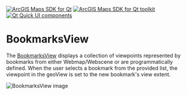 [![ArcGIS Maps SDK for Qt](https://img.shields.io/badge/ArcGIS%20Maps%20SDK%20for%20Qt-0b5394)](https://developers.arcgis.com/qt/) [![ArcGIS Maps SDK for Qt toolkit](https://img.shields.io/badge/ArcGIS%20Maps%20SDK%20for%20Qt%20toolkit-ea4d13)](https://github.com/Esri/arcgis-maps-sdk-toolkit-qt) [![Qt Quick UI components](https://img.shields.io/badge/Qt%20Qt%20Quick%20UI%20components-ea4d13)](../../toolkitcpp/)

# BookmarksView

The [BookmarksView](https://developers.arcgis.com/qt/toolkit/api-reference/qml-bookmarksview.html) displays a collection of viewpoints represented by bookmarks from either Webmap/Webscene or are programmatically defined. When the user selects a bookmark from the provided list, the viewpoint in the geoView is set to the new bookmark's view extent.

![BookmarksView image](https://developers.arcgis.com/qt/toolkit/api-reference/images/bookmarksView.gif)